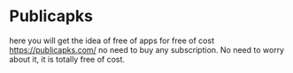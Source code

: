 # Publicapks
here you will get the idea of free of apps for free of cost https://publicapks.com/ no need to buy any subscription.
No need to worry about it, it is totally free of cost.
